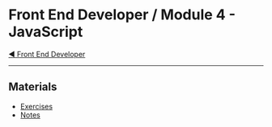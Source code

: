 # Front End Developer / Module 4 - JavaScript

[:arrow_backward: Front End Developer](../)

---

## Materials

* [Exercises](exercises/)
* [Notes](notes.md)
